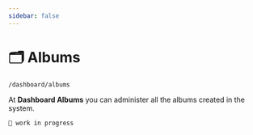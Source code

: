 ```yaml
---
sidebar: false
---
```


# 🗂 Albums

`/dashboard/albums`

At **Dashboard Albums** you can administer all the albums created in the system.

`🚧 work in progress`
